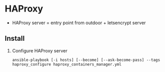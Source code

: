 HAProxy
=======

* HAProxy server = entry point from outdoor + letsencrypt server


Install
-------

1. Configure HAProxy server

	`ansible-playbook [-i hosts] [--become] [--ask-become-pass] --tags haproxy_configure haproxy_containers_manager.yml`
